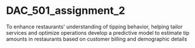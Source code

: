 # DAC_501_assignment_2
To enhance restaurants' understanding of tipping behavior, helping tailor services and optimize operations develop a predictive model to estimate tip amounts in restaurants based on customer billing and demographic details
